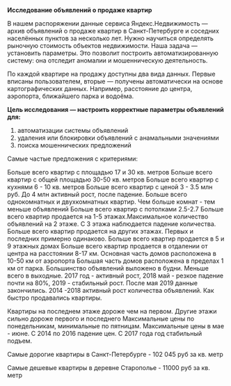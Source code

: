 **Исследование объявлений о продаже квартир**

В нашем распоряжении данные сервиса Яндекс.Недвижимость — архив объявлений о продаже квартир в Санкт-Петербурге и соседних населённых пунктов за несколько лет. Нужно научиться определять рыночную стоимость объектов недвижимости. Наша задача — установить параметры. Это позволит построить автоматизированную систему: она отследит аномалии и мошенническую деятельность.

По каждой квартире на продажу доступны два вида данных. Первые вписаны пользователем, вторые — получены автоматически на основе картографических данных. Например, расстояние до центра, аэропорта, ближайшего парка и водоёма.

**Цель исследования — настроить корректные параметры объявлений для:**

1. автоматизации системы объявлений
2. удаления или блокировки объявлений с анамальными значениями
3. поиска мошеннических предложений

Самые частые предложения c критериями:

Больше всего квартир с площадью 17 и 30 кв. метров
Больше всего квартир с общей площадью 30-50 кв. метров
Больше всего квартир с кухнями 6 - 10 кв. метров
Больше всего квартир с ценой 3 - 3.5 млн руб. До 4 млн активный рост, после падение.
Больше всего однокомнатных и двухкомнатных квартир. Чем больше комнат - тем меньше объявлений
Больше всего квартир с потолками 2.5-2.7
Больше всего квартир продается на 1-5 этажах.Максимальное количество объявлений на 2 этаже. С 3 этажа наблюдается падение количества.
Больше всего квартир продается на других этажах. Первых и последних примерно одинаково.
Больше всего квартир продается в 5 и 9 этажных домах
Больше всего квартир продается в отдалении от центра на расстоянии 8-17 км.
Основная часть домов расположена в 10-50 км от аэропорта
Большая часть домов расположена в пределах 1 км от парка.
Большинство объявлений выложено в будни. Меньше всего в выходные.
2017 год - активный рост, 2018 май - резкое падение почти на 80%, 2019 - стабильный рост. После мая 2019 данные закончились.
2014 -2018 активный рост количества объявлений.
Как быстро продавались квартиры.

Квартиры на последнем этаже дороже чем на первом. Другие этажи сильно дороже первого и последнего
Максимальные цены по понедельникам, минимальные по пятницам.
Максимальные цены в мае - июне.
С 2014 по 2016 падение цен. С 2017 года год стабильный подъем.

Самые дорогие квартиры в Санкт-Петербурге - 102 045 руб за кв. метр

Самые дешевые квартиры в деревне Старополье - 11000 руб за кв. метр
